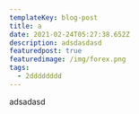 ```yaml
---
templateKey: blog-post
title: a
date: 2021-02-24T05:27:38.652Z
description: adsdasdasd
featuredpost: true
featuredimage: /img/forex.png
tags:
  - 2dddddddd
---
```

adsadasd